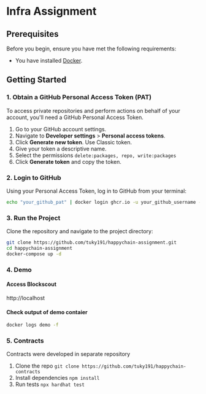 # Infra Assignment


## Prerequisites

Before you begin, ensure you have met the following requirements:
- You have installed [Docker](https://docs.docker.com/get-docker/).

## Getting Started

### 1. Obtain a GitHub Personal Access Token (PAT)

To access private repositories and perform actions on behalf of your account, you'll need a GitHub Personal Access Token.

1. Go to your GitHub account settings.
2. Navigate to **Developer settings** > **Personal access tokens**.
3. Click **Generate new token**. Use Classic token.
4. Give your token a descriptive name.
5. Select the permissions  ```delete:packages, repo, write:packages```
6. Click **Generate token** and copy the token.

### 2. Login to GitHub

Using your Personal Access Token, log in to GitHub from your terminal:

```bash
echo "your_github_pat" | docker login ghcr.io -u your_github_username --password-stdin
```
### 3. Run the Project

Clone the repository and navigate to the project directory:

```bash
git clone https://github.com/tuky191/happychain-assignment.git
cd happychain-assignment
docker-compose up -d
```

### 4. Demo

#### Access Blockscout
http://localhost

#### Check output of demo contaier
```bash
docker logs demo -f
```

### 5. Contracts

Contracts were developed in separate repository

1. Clone the repo ```git clone https://github.com/tuky191/happychain-contracts```
2. Install dependencies ```npm install```
3. Run tests ```npx hardhat test```
   
